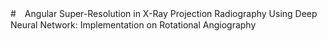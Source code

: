 #　Angular Super-Resolution in X-Ray Projection Radiography Using Deep Neural Network: Implementation on Rotational Angiography

